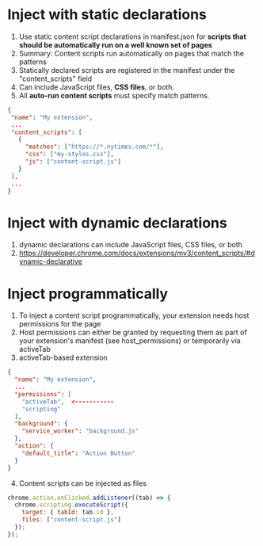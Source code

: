 # Inject with static declarations

1. Use static content script declarations in manifest.json for **scripts that should be automatically run on a well known set of pages**
2. Summary: Content scripts run automatically on pages that match the patterns
3. Statically declared scripts are registered in the manifest under the "content_scripts" field
4. Can include JavaScript files, **CSS files**, or both.
5. All **auto-run content scripts** must specify match patterns.
```json
{
 "name": "My extension",
 ...
 "content_scripts": [
   {
     "matches": ["https://*.nytimes.com/*"],
     "css": ["my-styles.css"],
     "js": ["content-script.js"]
   }
 ],
 ...
}

```


# Inject with dynamic declarations
1. dynamic declarations can include JavaScript files, CSS files, or both
2. https://developer.chrome.com/docs/extensions/mv3/content_scripts/#dynamic-declarative



# Inject programmatically
1. To inject a content script programmatically, your extension needs host permissions for the page
2. Host permissions can either be granted by requesting them as part of your extension's manifest (see host_permissions) or temporarily via activeTab
3. activeTab-based extension
```json
{
  "name": "My extension",
  ...
  "permissions": [
    "activeTab",  <-----------
    "scripting"
  ],
  "background": {
    "service_worker": "background.js"
  },
  "action": {
    "default_title": "Action Button"
  }
}
```
4. Content scripts can be injected as files
```js
chrome.action.onClicked.addListener((tab) => {
  chrome.scripting.executeScript({
    target: { tabId: tab.id },
    files: ["content-script.js"]
  });
});
```


